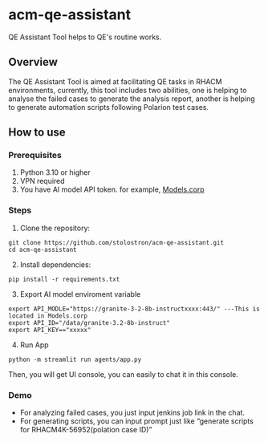 # acm-qe-assistant

QE Assistant Tool helps to QE's routine works.

## Overview 

The QE Assistant Tool is aimed at facilitating QE tasks in RHACM environments, currently, this tool includes two abilities, one is helping to analyse the failed cases to generate the analysis report, another is helping to generate automation scripts following Polarion test cases.

## How to use

### Prerequisites
1. Python 3.10 or higher
2. VPN required
3. You have AI model API token. for example, [Models.corp](https://gitlab.cee.redhat.com/models-corp/user-documentation/-/blob/main/getting-started.md)

### Steps

1. Clone the repository:
 
 ```
 git clone https://github.com/stolostron/acm-qe-assistant.git
 cd acm-qe-assistant
 ```
2. Install dependencies:

```
pip install -r requirements.txt
```
3. Export AI model enviroment variable

```
export API_MODLE="https://granite-3-2-8b-instructxxxx:443/" ---This is located in Models.corp
export API_ID="/data/granite-3.2-8b-instruct"
export API_KEY=="xxxxx"
```
4. Run App

```
python -m streamlit run agents/app.py
```

Then, you will get UI console, you can easily to chat it in this console.

### Demo

- For analyzing failed cases, you just input jenkins job link in the chat.
- For generating scripts, you can input prompt just like “generate scripts for RHACM4K-56952(polation case ID)”


